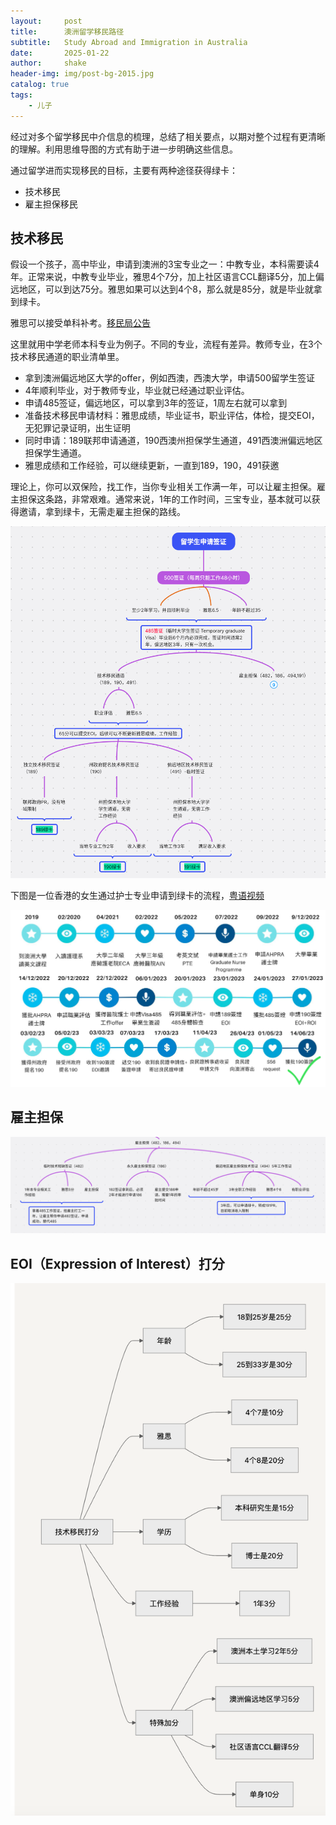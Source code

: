 ```yaml
---
layout:     post
title:      澳洲留学移民路径
subtitle:   Study Abroad and Immigration in Australia
date:       2025-01-22
author:     shake
header-img: img/post-bg-2015.jpg
catalog: true
tags:
    - 儿子
---
```


经过对多个留学移民中介信息的梳理，总结了相关要点，以期对整个过程有更清晰的理解。利用思维导图的方式有助于进一步明确这些信息。

通过留学进而实现移民的目标，主要有两种途径获得绿卡：
* 技术移民
* 雇主担保移民


## 技术移民

假设一个孩子，高中毕业，申请到澳洲的3宝专业之一：中教专业，本科需要读4年。正常来说，中教专业毕业，雅思4个7分，加上社区语言CCL翻译5分，加上偏远地区，可以到达75分。雅思如果可以达到4个8，那么就是85分，就是毕业就拿到绿卡。

雅思可以接受单科补考。[移民局公告](https://immi.homeaffairs.gov.au/help-support/meeting-our-requirements/english-language)


  
这里就用中学老师本科专业为例子。不同的专业，流程有差异。教师专业，在3个技术移民通道的职业清单里。

* 拿到澳洲偏远地区大学的offer，例如西澳，西澳大学，申请500留学生签证
* 4年顺利毕业，对于教师专业，毕业就已经通过职业评估。
* 申请485签证，偏远地区，可以拿到3年的签证，1周左右就可以拿到
* 准备技术移民申请材料：雅思成绩，毕业证书，职业评估，体检，提交EOI，无犯罪记录证明，出生证明
* 同时申请：189联邦申请通道，190西澳州担保学生通道，491西澳洲偏远地区担保学生通道。
* 雅思成绩和工作经验，可以继续更新，一直到189，190，491获邀

理论上，你可以双保险，找工作，当你专业相关工作满一年，可以让雇主担保。雇主担保这条路，非常艰难。通常来说，1年的工作时间，三宝专业，基本就可以获得邀请，拿到绿卡，无需走雇主担保的路线。

![189](/img/2025/feb/189.png "189")

下图是一位香港的女生通过护士专业申请到绿卡的流程，[粤语视频](https://www.youtube.com/watch?v=rlCurBKxG4Y)

![190](/img/2025/feb/190.png "190")

## 雇主担保

![186](/img/2025/feb/186.png "186")


## EOI（Expression of Interest）打分

![eoi](/img/2025/feb/eoi.png "eoi")




